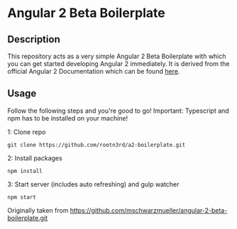 # Angular 2 Beta Boilerplate

## Description
This repository acts as a very simple Angular 2 Beta Boilerplate with which you can get started developing Angular 2 immediately.
It is derived from the official Angular 2 Documentation which can be found [here](https://angular.io/docs/ts/latest/quickstart.html).
## Usage
Follow the following steps and you're good to go! Important: Typescript and npm has to be installed on your machine!


1: Clone repo
```
git clone https://github.com/rootn3rd/a2-boilerplate.git
```
2: Install packages
```
npm install
```
3: Start server (includes auto refreshing) and gulp watcher
```
npm start
```

Originally taken from  https://github.com/mschwarzmueller/angular-2-beta-boilerplate.git
